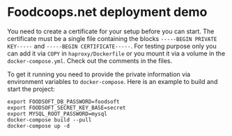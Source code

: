Foodcoops.net deployment demo
=============================

You need to create a certificate for your setup before you can start. The certificate must be a single file containing the blocks `-----BEGIN PRIVATE KEY-----` and `-----BEGIN CERTIFICATE-----`. For testing purpose only you can add it via `COPY` in `haproxy/Dockerfile` or you mount it via a volume in the `docker-compose.yml`. Check out the comments in the files.

To get it running you need to provide the private information via environment variables to `docker-compose`. Here is an example to build and start the project:

```shell
export FOODSOFT_DB_PASSWORD=foodsoft
export FOODSOFT_SECRET_KEY_BASE=secret
export MYSQL_ROOT_PASSWORD=mysql
docker-compose build --pull
docker-compose up -d
```
